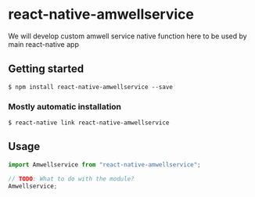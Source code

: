 # react-native-amwellservice

We will develop custom amwell service native function here to be used by main react-native app

## Getting started

`$ npm install react-native-amwellservice --save`

### Mostly automatic installation

`$ react-native link react-native-amwellservice`

## Usage

```javascript
import Amwellservice from "react-native-amwellservice";

// TODO: What to do with the module?
Amwellservice;
```
